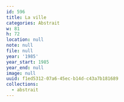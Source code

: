 ```yaml
---
id: 596
title: La ville
categories: Abstrait
w: 81
h: 72
location: null
note: null
file: null
year: '1985'
year_start: 1985
year_end: null
image: null
uuid: f1ed5312-07a6-45ec-b14d-c43a7b181689
collections:
  - abstrait
---
```


